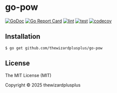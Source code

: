 # go-pow

[![GoDoc](https://godoc.org/github.com/thewizardplusplus/go-pow?status.svg)](https://godoc.org/github.com/thewizardplusplus/go-pow)
[![Go Report Card](https://goreportcard.com/badge/github.com/thewizardplusplus/go-pow)](https://goreportcard.com/report/github.com/thewizardplusplus/go-pow)
[![lint](https://github.com/thewizardplusplus/go-pow/actions/workflows/lint.yaml/badge.svg)](https://github.com/thewizardplusplus/go-pow/actions/workflows/lint.yaml)
[![test](https://github.com/thewizardplusplus/go-pow/actions/workflows/test.yaml/badge.svg)](https://github.com/thewizardplusplus/go-pow/actions/workflows/test.yaml)
[![codecov](https://codecov.io/gh/thewizardplusplus/go-pow/graph/badge.svg?token=m3HjBxbUlg)](https://codecov.io/gh/thewizardplusplus/go-pow)

## Installation

```
$ go get github.com/thewizardplusplus/go-pow
```

## License

The MIT License (MIT)

Copyright &copy; 2025 thewizardplusplus
